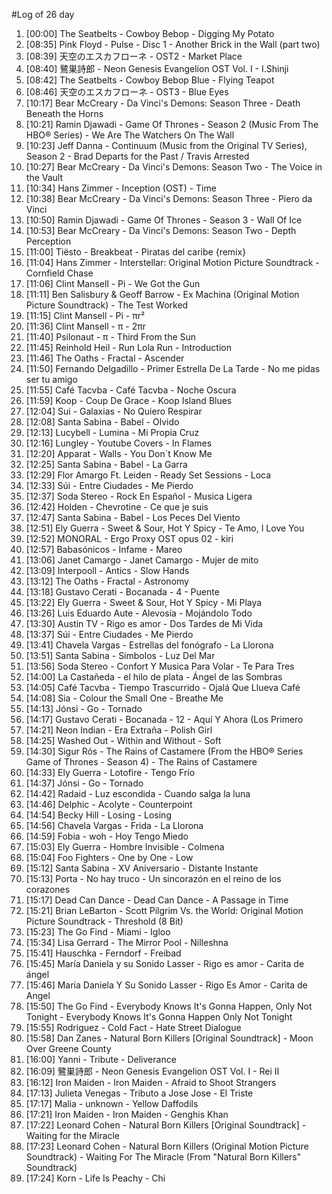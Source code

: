 #Log of 26 day

1. [00:00] The Seatbelts - Cowboy Bebop - Digging My Potato
1. [08:35] Pink Floyd - Pulse - Disc 1 - Another Brick in the Wall (part two)
1. [08:39] 天空のエスカフローネ - OST2 - Market Place
1. [08:40] 鷺巣詩郎 - Neon Genesis Evangelion OST Vol. I - I.Shinji
1. [08:42] The Seatbelts - Cowboy Bebop Blue - Flying Teapot
1. [08:46] 天空のエスカフローネ - OST3 - Blue Eyes
1. [10:17] Bear McCreary - Da Vinci's Demons: Season Three - Death Beneath the Horns
1. [10:21] Ramin Djawadi - Game Of Thrones - Season 2 (Music From The HBO® Series) - We Are The Watchers On The Wall
1. [10:23] Jeff Danna - Continuum (Music from the Original TV Series), Season 2 - Brad Departs for the Past / Travis Arrested
1. [10:27] Bear McCreary - Da Vinci's Demons: Season Two - The Voice in the Vault
1. [10:34] Hans Zimmer - Inception (OST) - Time
1. [10:38] Bear McCreary - Da Vinci's Demons: Season Three - Piero da Vinci
1. [10:50] Ramin Djawadi - Game Of Thrones - Season 3 - Wall Of Ice
1. [10:53] Bear McCreary - Da Vinci's Demons: Season Two - Depth Perception
1. [11:00] Tiësto - Breakbeat - Piratas del caribe {remix}
1. [11:04] Hans Zimmer - Interstellar: Original Motion Picture Soundtrack - Cornfield Chase
1. [11:06] Clint Mansell - Pi - We Got the Gun
1. [11:11] Ben Salisbury & Geoff Barrow - Ex Machina (Original Motion Picture Soundtrack) - The Test Worked
1. [11:15] Clint Mansell - Pi - πr²
1. [11:36] Clint Mansell - π - 2πr
1. [11:40] Psilonaut - π - Third From the Sun
1. [11:45] Reinhold Heil - Run Lola Run - Introduction
1. [11:46] The Oaths - Fractal - Ascender
1. [11:50] Fernando Delgadillo - Primer Estrella De La Tarde - No me pidas ser tu amigo
1. [11:55] Café Tacvba - Café Tacvba - Noche Oscura
1. [11:59] Koop - Coup De Grace - Koop Island Blues
1. [12:04] Sui - Galaxias - No Quiero Respirar
1. [12:08] Santa Sabina - Babel - Olvido
1. [12:13] Lucybell - Lumina - Mi Propia Cruz
1. [12:16] Lungley - Youtube Covers - In Flames
1. [12:20] Apparat - Walls - You Don´t Know Me
1. [12:25] Santa Sabina - Babel - La Garra
1. [12:29] Flor Amargo Ft. Leiden - Ready Set Sessions - Loca
1. [12:33] Súi - Entre Ciudades - Me Pierdo
1. [12:37] Soda Stereo - Rock En Español - Musica Ligera
1. [12:42] Holden - Chevrotine - Ce que je suis
1. [12:47] Santa Sabina - Babel - Los Peces Del Viento
1. [12:51] Ely Guerra - Sweet & Sour, Hot Y Spicy - Te Amo, I Love You
1. [12:52] MONORAL - Ergo Proxy OST opus 02 - kiri
1. [12:57] Babasónicos - Infame - Mareo
1. [13:06] Janet Camargo - Janet Camargo - Mujer de mito
1. [13:09] Interpooll - Antics - Slow Hands
1. [13:12] The Oaths - Fractal - Astronomy
1. [13:18] Gustavo Cerati - Bocanada - 4 - Puente
1. [13:22] Ely Guerra - Sweet & Sour, Hot Y Spicy - Mi Playa
1. [13:26] Luis Eduardo Aute - Alevosía - Mojándolo Todo
1. [13:30] Austin TV - Rigo es amor - Dos Tardes de Mi Vida
1. [13:37] Súi - Entre Ciudades - Me Pierdo
1. [13:41] Chavela Vargas - Estrellas del fonógrafo - La Llorona
1. [13:51] Santa Sabina - Símbolos - Luz Del Mar
1. [13:56] Soda Stereo - Confort Y Musica Para Volar - Te Para Tres
1. [14:00] La Castañeda - el hilo de plata - Ángel de las Sombras
1. [14:05] Café Tacvba - Tiempo Trascurrido - Ojalá Que Llueva Café
1. [14:08] Sia - Colour the Small One - Breathe Me
1. [14:13] Jónsi - Go - Tornado
1. [14:17] Gustavo Cerati - Bocanada - 12 - Aquí Y Ahora (Los Primero
1. [14:21] Neon Indian - Era Extraña - Polish Girl
1. [14:25] Washed Out - Within and Without - Soft
1. [14:30] Sigur Rós - The Rains of Castamere (From the HBO® Series Game of Thrones - Season 4) - The Rains of Castamere
1. [14:33] Ely Guerra - Lotofire - Tengo Frío
1. [14:37] Jónsi - Go - Tornado
1. [14:42] Radaid - Luz escondida - Cuando salga la luna
1. [14:46] Delphic - Acolyte - Counterpoint
1. [14:54] Becky Hill - Losing - Losing
1. [14:56] Chavela Vargas - Frida - La Llorona
1. [14:59] Fobia - woh - Hoy Tengo Miedo
1. [15:03] Ely Guerra - Hombre Invisible - Colmena
1. [15:04] Foo Fighters - One by One - Low
1. [15:12] Santa Sabina - XV Aniversario - Distante Instante
1. [15:13] Porta - No hay truco - Un sincorazón en el reino de los corazones
1. [15:17] Dead Can Dance - Dead Can Dance - A Passage in Time
1. [15:21] Brian LeBarton - Scott Pilgrim Vs. the World: Original Motion Picture Soundtrack - Threshold (8 Bit)
1. [15:23] The Go Find - Miami - Igloo
1. [15:34] Lisa Gerrard - The Mirror Pool - Nilleshna
1. [15:41] Hauschka - Ferndorf - Freibad
1. [15:45] María Daniela y su Sonido Lasser - Rigo es amor - Carita de ángel
1. [15:46] Maria Daniela Y Su Sonido Lasser - Rigo Es Amor - Carita de Angel
1. [15:50] The Go Find - Everybody Knows It's Gonna Happen, Only Not Tonight - Everybody Knows It's Gonna Happen Only Not Tonight
1. [15:55] Rodriguez - Cold Fact - Hate Street Dialogue
1. [15:58] Dan Zanes - Natural Born Killers [Original Soundtrack] - Moon Over Greene County
1. [16:00] Yanni - Tribute - Deliverance
1. [16:09] 鷺巣詩郎 - Neon Genesis Evangelion OST Vol. I - Rei Ⅱ
1. [16:12] Iron Maiden - Iron Maiden - Afraid to Shoot Strangers
1. [17:13] Julieta Venegas - Tributo a Jose Jose - El Triste
1. [17:17] Malia - unknown - Yellow Daffodils
1. [17:21] Iron Maiden - Iron Maiden - Genghis Khan
1. [17:22] Leonard Cohen - Natural Born Killers [Original Soundtrack] - Waiting for the Miracle
1. [17:23] Leonard Cohen - Natural Born Killers (Original Motion Picture Soundtrack) - Waiting For The Miracle (From "Natural Born Killers" Soundtrack)
1. [17:24] Korn - Life Is Peachy - Chi
